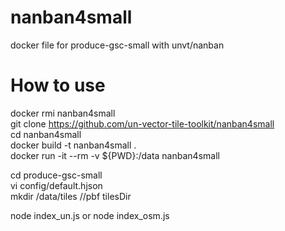 # nanban4small
docker file for produce-gsc-small with unvt/nanban 

# How to use
docker rmi nanban4small  
git clone https://github.com/un-vector-tile-toolkit/nanban4small  
cd nanban4small  
docker build -t nanban4small .  
docker run -it --rm -v ${PWD}:/data nanban4small  
 
cd produce-gsc-small  
vi config/default.hjson  
mkdir /data/tiles   //pbf tilesDir

node index_un.js or node index_osm.js  
